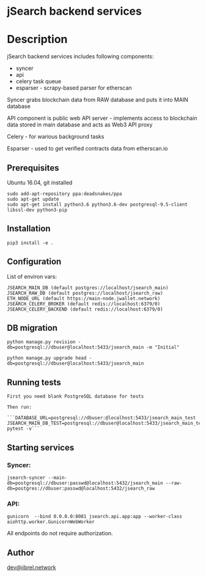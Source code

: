 # jSearch backend services

# Description

jSearch backend services includes following components: 

- syncer
- api
- celery task queue
- esparser - scrapy-based parser for etherscan

Syncer grabs blockchain data from RAW database and puts it into MAIN database

API component is public web API server - implements access to blockchain data stored in main database and acts as Web3 API proxy

Celery - for warious background tasks

Esparser - used to get verified contracts data from etherscan.io

## Prerequisites

Ubuntu 16.04, git installed

```
sudo add-apt-repository ppa:deadsnakes/ppa
sudo apt-get update
sudo apt-get install python3.6 python3.6-dev postgresql-9.5-client libssl-dev python3-pip
```

## Installation
```pip3 install -e .```

## Configuration
List of environ vars:
```
JSEARCH_MAIN_DB (default postgres://localhost/jsearch_main)
JSEARCH_RAW_DB (default postgres://localhost/jsearch_raw)
ETH_NODE_URL (default https://main-node.jwallet.network)
JSEARCH_CELERY_BROKER (default redis://localhost:6379/0)
JSEARCH_CELERY_BACKEND (default redis://localhost:6379/0)
```

## DB migration
```python manage.py revision -db=postgresql://dbuser@localhost:5433/jsearch_main -m "Initial"```

```python manage.py upgrade head -db=postgresql://dbuser@localhost:5433/jsearch_main```

## Running tests
    
    First you need blank PostgreSQL database for tests

    Then run:

    ```DATABASE_URL=postgresql://dbuser:@localhost:5433/jsearch_main_test JSEARCH_MAIN_DB_TEST=postgresql://dbuser@localhost:5433/jsearch_main_test pytest -v```


## Starting services

### Syncer:
```jsearch-syncer --main-db=postgresql://dbuser:passwd@localhost:5432/jsearch_main --raw-db=postgres://dbuser:passwd@localhost:5432/jsearch_raw```

### API:
```gunicorn  --bind 0.0.0.0:8081 jsearch.api.app:app --worker-class aiohttp.worker.GunicornWebWorker```

 All endpoints do not require authorization.

## Author

dev@jibrel.network


